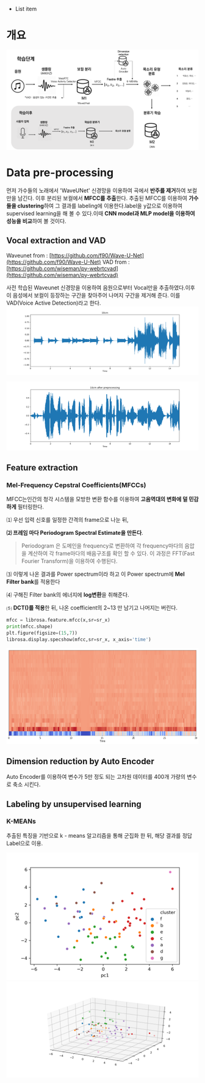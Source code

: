  - List item

# 개요
![enter image description here](https://github.com/100jy/vocie-classificaion/blob/master/%EA%B7%B8%EB%A6%BC1.png)


# Data pre-processing

먼저 가수들의 노래에서  'WaveUNet' 신경망을 이용하여 곡에서 **반주를 제거**하여 보컬만을 남긴다. 이후 분리된 보컬에서 **MFCC를 추출**한다.  추출된 MFCC를 이용하여 **가수들을 clustering**하여 그 결과를 labeling에 이용한다.label을 y값으로 이용하여 supervised learning을 해 볼 수 있다.이때 **CNN model과 MLP model을 이용하여 성능을 비교**하여 볼 것이다.  
 
## Vocal extraction and VAD
Waveunet from : [https://github.com/f90/Wave-U-Net](https://github.com/f90/Wave-U-Net)
VAD from : [https://github.com/wiseman/py-webrtcvad](https://github.com/wiseman/py-webrtcvad)

사전 학습된 Waveunet 신경망을 이용하여 음원으로부터 Vocal만을 추출하였다.이후 이 음성에서 보컬이 등장하는 구간을 찾아주어 나머지 구간을 제거해 준다. 이를 VAD(Voice Active Detection)라고 한다. 
![enter image description here](https://github.com/100jy/vocie-classificaion/blob/master/voicepro/figures/sam_fig.png)

![enter image description here](https://github.com/100jy/vocie-classificaion/blob/master/voicepro/figures/sam_fig_2.png)

## Feature extraction
### Mel-Frequency Cepstral Coefficients(MFCCs)
MFCC는인간의 청각 시스템을 모방한 변환 함수를 이용하여 **고음역대의 변화에 덜 민감하게** 필터링한다.


 ⑴ 우선 입력 신호를 일정한 간격의 frame으로 나눈 뒤, 

 **⑵ 프레임 마다 Periodogram Spectral Estimate을 만든다**. 
>Periodogram 은 도메인을 frequency로 변환하여 각 frequency마다의 음압을 계산하여  각 frame마다의 배음구조를 확인 할 수 있다. 이 과정은 FFT(Fast Fourier Transform)을 이용하여 수행된다.

⑶ 이렇게 나온 결과를 Power spectrum이라 하고 이 Power spectrum에 **Mel Filter bank**를 적용한다

⑷ 구해진 Filter bank의 에너지에 **log변환**을 취해준다.

⑸ **DCT()를 적용**한 뒤, 나온 coefficient의  2~13 만 남기고 나머지는 버린다.





```python
mfcc = librosa.feature.mfcc(x,sr=sr_x)
print(mfcc.shape)
plt.figure(figsize=(15,7))
librosa.display.specshow(mfcc,sr=sr_x, x_axis='time')
```
![enter image description here](https://github.com/100jy/vocie-classificaion/blob/master/output_13_2.png)

## Dimension reduction by Auto Encoder
 Auto Encoder를 이용하여 변수가 5만 정도 되는 고차원 데이터를 400개 가량의 변수로 축소 시킨다. 
## Labeling by unsupervised learning
### K-MEANs
추출된 특징을 기반으로 k - means 알고리즘을 통해 군집화 한 뒤, 해당 결과를 정답 Label으로 이용.



![enter image description here](https://github.com/100jy/vocie-classificaion/blob/master/fig3.png)
![enter image description here](https://github.com/100jy/vocie-classificaion/blob/master/fig4.png)

<!--stackedit_data:
eyJoaXN0b3J5IjpbMTAxMzcyNjg0NSwtMTk3NjQxNTE5MSwtOT
UwMTE2MDU3LDIwOTAyMDAyMzUsLTM5OTcyMTk4MywzNjczMTIx
OTcsLTc2MzUwODg5NiwxNjQyODc1Mzg5LDE5NzM1MjMyNjQsLT
E3NDYwODExMjQsLTE0ODI5MDY0NCw5NjQ2MDg5NTIsOTY0NjA4
OTUyLDk2NjY1NzIwNiwtODM0OTQyMTI5LC0xOTQyMjIyNjc5LC
0zMTAyNzkyNSwzNjAyNTE3MTBdfQ==
-->
